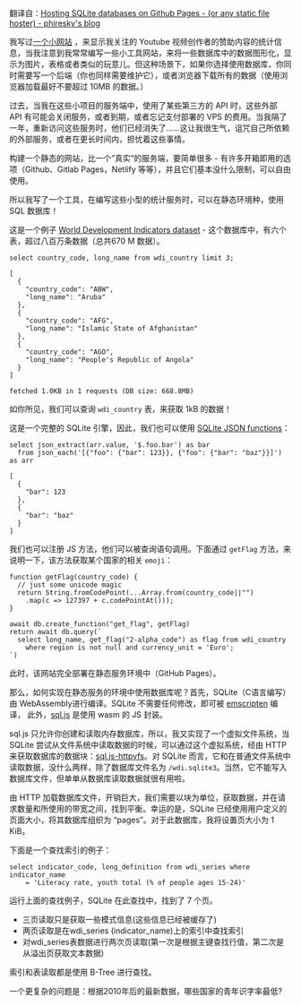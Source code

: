 翻译自：[Hosting SQLite databases on Github Pages - (or any static file hoster) - phiresky's blog](https://phiresky.github.io/blog/2021/hosting-sqlite-databases-on-github-pages/)



我写过[一个小网站](https://phiresky.github.io/youtube-sponsorship-stats/?uploader=Adam+Ragusea) ，来显示我关注的 Youtube 视频创作者的赞助内容的统计信息，当我注意到我常常编写一些小工具网站，来将一些数据库中的数据图形化，显示为图片，表格或者类似的玩意儿。但这种场景下，如果你选择使用数据库，你同时需要写一个后端（你也同样需要维护它），或者浏览器下载所有的数据（使用浏览器加载最好不要超过 10MB 的数据。）



过去，当我在这些小项目的服务端中，使用了某些第三方的 API 时，这些外部 API 有可能会关闭服务，或者到期，或者忘记支付部署的 VPS 的费用。当我隔了一年，重新访问这些服务时，他们已经消失了……这让我很生气，诅咒自己所依赖的外部服务，或者在更长时间内，担忧着这些事情。



构建一个静态的网站，比一个”真实“的服务端，要简单很多 - 有许多开箱即用的选项（Github、Gitlab Pages，Netlify 等等），并且它们基本没什么限制，可以自由使用。



所以我写了一个工具，在编写这些小型的统计服务时，可以在静态环境种，使用 SQL 数据库！



这是一个例子 [World Development Indicators dataset](https://github.com/phiresky/world-development-indicators-sqlite/) - 这个数据库中，有六个表，超过八百万条数据（总共670 M 数据）。



```
select country_code, long_name from wdi_country limit 3;
```

```
[
  {
    "country_code": "ABW",
    "long_name": "Aruba"
  },
  {
    "country_code": "AFG",
    "long_name": "Islamic State of Afghanistan"
  },
  {
    "country_code": "AGO",
    "long_name": "People's Republic of Angola"
  }
]
```

```
fetched 1.0KB in 1 requests (DB size: 668.8MB)
```



如你所见，我们可以查询 `wdi_country` 表，来获取 1kB 的数据！



这是一个完整的 SQLite 引擎，因此，我们也可以使用  [SQLite JSON functions](https://www.sqlite.org/json1.html)：

```
select json_extract(arr.value, '$.foo.bar') as bar
  from json_each('[{"foo": {"bar": 123}}, {"foo": {"bar": "baz"}}]') as arr
```

```
[
  {
    "bar": 123
  },
  {
    "bar": "baz"
  }
]
```



我们也可以注册 JS 方法，他们可以被查询语句调用。下面通过 `getFlag` 方法，来说明一下，该方法获取某个国家的相关 `emoji`：

```
function getFlag(country_code) {
  // just some unicode magic
  return String.fromCodePoint(...Array.from(country_code||"")
    .map(c => 127397 + c.codePointAt()));
}

await db.create_function("get_flag", getFlag)
return await db.query(`
  select long_name, get_flag("2-alpha_code") as flag from wdi_country
    where region is not null and currency_unit = 'Euro';
`)
```

此时，该网站完全部署在静态服务环境中（GitHub Pages）。



那么，如何实现在静态服务的环境中使用数据库呢？首先，SQLite（C语言编写）由 WebAssembly进行编译。SQLite 不需要任何修改，即可被 [emscripten](https://emscripten.org/) 编译， 此外，[sql.js](https://github.com/sql-js/sql.js/) 是使用 wasm 的 JS 封装。



sql.js 只允许你创建和读取内存数据库，所以，我又实现了一个虚拟文件系统，当 SQLite 尝试从文件系统中读取数据的时候，可以通过这个虚拟系统，经由 HTTP 来获取数据库的数据块：[sql.js-httpvfs](https://github.com/phiresky/sql.js-httpvfs)。对 SQLite 而言，它和在普通文件系统中读取数据，没什么两样，除了数据库文件名为 `/wdi.sqlite3`。当然，它不能写入数据库文件，但单单从数据库读取数据就很有用啦。



由 HTTP 加载数据库文件，开销巨大，我们需要以块为单位，获取数据，并在请求数量和所使用的带宽之间，找到平衡。幸运的是，SQLite 已经使用用户定义的页面大小，将其数据库组织为 “pages”。对于此数据库，我将设置页大小为 1 KiB。



下面是一个查找索引的例子：

```
select indicator_code, long_definition from wdi_series where indicator_name
    = 'Literacy rate, youth total (% of people ages 15-24)'
```



运行上面的查找例子，SQLite 在此查找中，找到了 7 个页。

- 三页读取只是获取一些模式信息(这些信息已经被缓存了)
- 两页读取是在wdi_series (indicator_name)上的索引中查找索引
- 对wdi_series表数据进行两次页读取(第一次是根据主键查找行值，第二次是从溢出页获取文本数据)



索引和表读取都是使用 B-Tree 进行查找。



一个更复杂的问题是：根据2010年后的最新数据，哪些国家的青年识字率最低?





